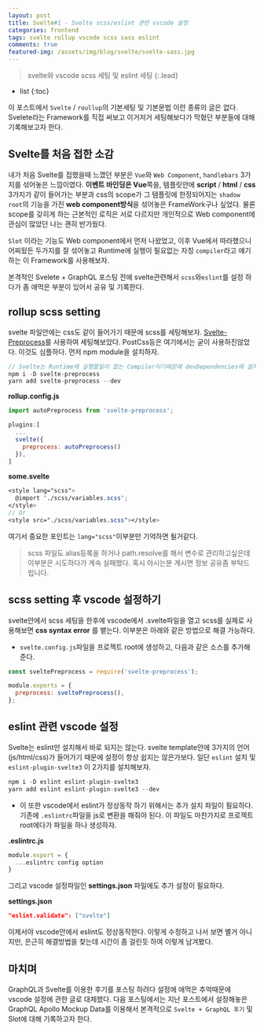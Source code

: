 ```yaml
---
layout: post
title: Svelte#1 - Svelte scss/eslint 관련 vscode 설정
categories: frontend
tags: svelte rollup vscode scss sass eslint
comments: true
featured-img: /assets/img/blog/svelte/svelte-sass.jpg
---
```


> svelte와 vscode scss 세팅 및 eslint 세팅
{:.lead}
* list
{:toc}

이 포스트에서 <code>Svelte</code> / <code>roullup</code>의 기본세팅 및 기본문법 이런 종류의 글은 없다. Svelete라는 Framework를 직접 써보고 이거저거 세팅해보다가 막혔던 부분들에 대해 기록해보고자 한다.  
  
## Svelte를 처음 접한 소감
내가 처음 Svelte를 접했을때 느꼈던 부분은 <code>Vue</code>와 <code>Web Component</code>, <code>handlebars</code> 3가지를 섞어놓은 느낌이였다. **이벤트 바인딩은 Vue**쪽을, 템플릿안에 **script** / **html** / **css** 3가지가 같이 들어가는 부분과 css의 scope가 그 템플릿에 한정되어지는 <code>shadow root</code>의 기능을 가진 **web component방식**을 섞어놓은 FrameWork구나 싶었다. 물론 scope를 갖히게 하는 근본적인 로직은 서로 다르지만 개인적으로 Web component에 관심이 많았던 나는 괜히 반가웠다.
  
<code>Slot</code> 이라는 기능도 Web component에서 먼저 나왔었고, 이후 Vue에서 따라했으니 어찌됬든 두가지를 잘 섞어놓고 Runtime에 실행이 필요없는 자칭 <code>compiler</code>라고 얘기하는 이 Framework를 사용해보자.

본격적인 Svelete + GraphQL 포스팅 전에 svelte관련해서 <code>scss</code>와<code>eslint</code>를 설정 하다가 좀 애먹은 부분이 있어서 공유 및 기록한다.

## rollup scss setting
svelte 파일안에는 css도 같이 들어가기 때문에 scss를 세팅해보자. [Svelte-Preprocess](https://www.npmjs.com/package/svelte-preprocess)를 사용하여 세팅해보았다. PostCss등은 여기에서는 굳이 사용하진않았다. 이것도 심플하다. 먼저 npm module을 설치하자.
~~~js
// Svelte는 Runtime에 실행할일이 없는 Compiler이기때문에 devDependencies에 설치해도 상관없다.
npm i -D svelte-preprocess
yarn add svelte-preprocess --dev
~~~

**rollup.config.js**
~~~js
import autoPreprocess from 'svelte-preprocess';

plugins:[
  ...
  svelte({
    preprocess: autoPreprocess()
  }),
]
~~~
  
**some.svelte**
~~~scss
<style lang="scss">
  @import './scss/variables.scss';
</style>
// Or
<style src="./scss/variables.scss"></style>
~~~
  
여기서 중요한 포인트는 <code>lang="scss"</code>이부분만 기억하면 될거같다.  

> scss 파일도 alias등록을 하거나 path.resolve를 해서 변수로 관리하고싶은데 이부분은 시도하다가 계속 실패했다. 혹시 아시는분 계시면 정보 공유좀 부탁드립니다.

## scss setting 후 vscode 설정하기
svelte안에서 scss 세팅을 한후에 vscode에서 .svelte파일을 열고 scss를 실제로 사용해보면 **css syntax error** 를 뱉는다. 이부분은 아래와 같은 방법으로 해결 가능하다.

- <code>svelte.config.js</code>파일을 프로젝트 root에 생성하고, 다음과 같은 소스를 추가해준다.

~~~js
const sveltePreprocess = require('svelte-preprocess');

module.exports = {
  preprocess: sveltePreprocess(),
};
~~~

## eslint 관련 vscode 설정
Svelte는 eslint만 설치해서 바로 되지는 않는다. svelte template안에 3가지의 언어(js/html/css)가 들어가기 때문에 설정이 항상 쉽지는 않은가보다. 일단 <code>eslint</code> 설치 및 <code>eslint-plugin-svelte3</code> 이 2가지를 설치해보자.
  
~~~js
npm i -D eslint eslint-plugin-svelte3
yarn add eslint eslint-plugin-svelte3 --dev
~~~
  
- 이 또한 vscode에서 eslint가 정상동작 하기 위해서는 추가 설치 파일이 필요하다. 기존에 <code>.eslintrc</code>파일을 js로 변환을 해줘야 된다.
이 파일도 마찬가지로 프로젝트 root에다가 파일을 하나 생성하자.
  
**.eslintrc.js**
~~~js
module.export = {
  ...eslintrc config option
}
~~~

그리고 vscode 설정파일인 **settings.json** 파일에도 추가 설정이 필요하다.

**settings.json**
~~~json
"eslint.validate": ["svelte"]
~~~

이제서야 vscode안에서 eslint도 정상동작한다. 이렇게 수정하고 나서 보면 별거 아니지만, 은근히 해결방법을 찾는데 시간이 좀 걸린듯 하여 이렇게 남겨봤다.

## 마치며
GraphQL과 Svelte를 이용한 후기를 포스팅 하려다 설정에 애먹은 추억때문에 vscode 설정에 관한 글로 대체헸다. 다음 포스팅에서는 지난 포스트에서 설정해놓은 GraphQL Apollo Mockup Data를 이용해서 본격적으로 <code>Svelte + GraphQL 후기</code> 및 Slot에 대해 기록하고자 한다.